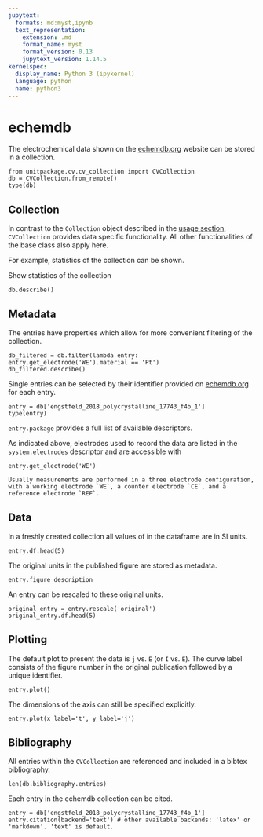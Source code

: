 ```yaml
---
jupytext:
  formats: md:myst,ipynb
  text_representation:
    extension: .md
    format_name: myst
    format_version: 0.13
    jupytext_version: 1.14.5
kernelspec:
  display_name: Python 3 (ipykernel)
  language: python
  name: python3
---
```


# echemdb

The electrochemical data shown on the [echemdb.org](https://www.echemdb.org/cv) website can be stored in a collection.

```{code-cell} ipython3
from unitpackage.cv.cv_collection import CVCollection
db = CVCollection.from_remote()
type(db)
```

## Collection

In contrast to the `Collection` object described in the [usage section](unitpackage_usage.md), `CVCollection` provides data specific functionality. All other functionalities of the base class also apply here.

For example, statistics of the collection can be shown.

Show statistics of the collection

```{code-cell} ipython3
db.describe()
```

## Metadata

The entries have properties which allow for more convenient filtering of the collection.

```{code-cell} ipython3
db_filtered = db.filter(lambda entry: entry.get_electrode('WE').material == 'Pt')
db_filtered.describe()
```

Single entries can be selected by their identifier provided on [echemdb.org](https://www.echemdb.org/cv) for each entry.

```{code-cell} ipython3
entry = db['engstfeld_2018_polycrystalline_17743_f4b_1']
type(entry)
```

`entry.package` provides a full list of available descriptors.

As indicated above, electrodes used to record the data are listed in the `system.electrodes` descriptor and are accessible with

```{code-cell} ipython3
entry.get_electrode('WE')
```

```{note}
Usually measurements are performed in a three electrode configuration, with a working electrode `WE`, a counter electrode `CE`, and a reference electrode `REF`.
```

## Data

In a freshly created collection all values of in the dataframe are in SI units.

```{code-cell} ipython3
entry.df.head(5)
```

The original units in the published figure are stored as metadata.

```{code-cell} ipython3
entry.figure_description
```

An entry can be rescaled to these original units.

```{code-cell} ipython3
original_entry = entry.rescale('original')
original_entry.df.head(5)
```

## Plotting

The default plot to present the data is `j` vs. `E` (or `I` vs. `E`).
The curve label consists of the figure number in the original publication followed by a unique identifier.

```{code-cell} ipython3
entry.plot()
```

The dimensions of the axis can still be specified explicitly.

```{code-cell} ipython3
entry.plot(x_label='t', y_label='j')
```

## Bibliography

All entries within the `CVCollection` are referenced and included in a bibtex bibliography.

```{code-cell} ipython3
len(db.bibliography.entries)
```

Each entry in the echemdb collection can be cited.

```{code-cell} ipython3
entry = db['engstfeld_2018_polycrystalline_17743_f4b_1']
entry.citation(backend='text') # other available backends: 'latex' or 'markdown'. 'text' is default.
```
